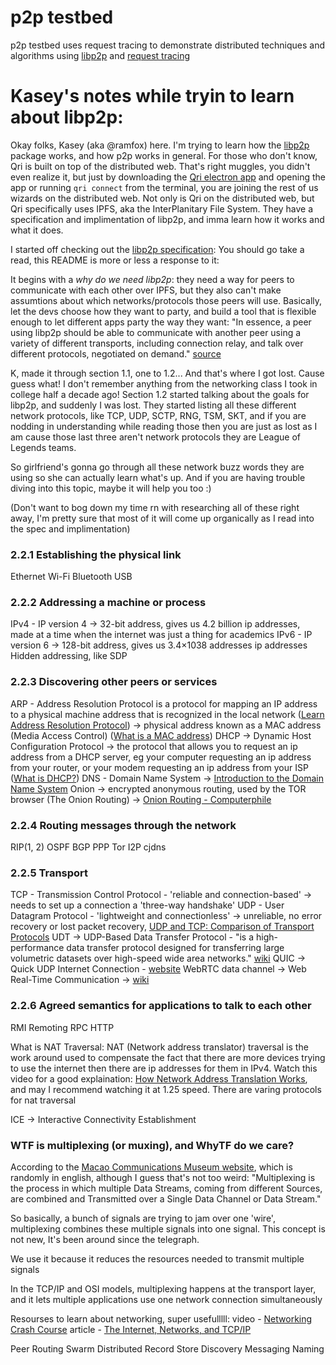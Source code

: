 # p2p testbed

p2p testbed uses request tracing to demonstrate distributed techniques and algorithms using [libp2p](https://libp2p.io) and [request tracing](https://opentracing.io)

# Kasey's notes while tryin to learn about libp2p:

Okay folks, Kasey (aka @ramfox) here. I'm trying to learn how the [libp2p](https://libp2p.io/) package works, and how p2p works in general. 
For those who don't know, Qri is built on top of the distributed web. That's right muggles, you didn't even realize it, but just by downloading the [Qri electron app](../frontend) and opening the app or running `qri connect` from the terminal, you are joining the rest of us wizards on the distributed web. Not only is Qri on the distributed web, but Qri specifically uses IPFS, aka the InterPlanitary File System. They have a specification and implimentation of libp2p, and imma learn how it works and what it does.

I started off checking out the [libp2p specification](http://www.github.com/libp2p):
You should go take a read, this README is more or less a response to it:

It begins with a _why do we need libp2p_: they need a way for peers to communicate with each other over IPFS, but they also can't make assumtions about which networks/protocols those peers will use. Basically, let the devs choose how they want to party, and build a tool that is flexible enough to let different apps party the way they want: "In essence, a peer using libp2p should be able to communicate with another peer using a variety of different transports, including connection relay, and talk over different protocols, negotiated on demand." [source](https://github.com/libp2p/specs/blob/master/1-introduction.md#11-motivation)

K, made it through section 1.1, one to 1.2... And that's where I got lost. Cause guess what! I don't remember anything from the networking class I took in college half a decade ago! Section 1.2 started talking about the goals for libp2p, and suddenly I was lost. They started listing all these different network protocols, like TCP, UDP, SCTP, RNG, TSM, SKT, and if you are nodding in understanding while reading those then you are just as lost as I am cause those last three aren't network protocols they are League of Legends teams.

So girlfriend's gonna go through all these network buzz words they are using so she can actually learn what's up. And if you are having trouble diving into this topic, maybe it will help you too :)

(Don't want to bog down my time rn with researching all of these right away, I'm pretty sure that most of it will come up organically as I read into the spec and implimentation)

### 2.2.1 Establishing the physical link
Ethernet
Wi-Fi
Bluetooth
USB
### 2.2.2 Addressing a machine or process
IPv4 - IP version 4 -> 32-bit address, gives us 4.2 billion ip addresses, made at a time when the internet was just a thing for academics
IPv6 - IP version 6 -> 128-bit address, gives us 3.4×1038 addresses ip addresses
Hidden addressing, like SDP
### 2.2.3 Discovering other peers or services
ARP - Address Resolution Protocol is a protocol for mapping an IP address to a physical machine address that is recognized in the local network ([Learn Address Resolution Protocol](https://www.youtube.com/watch?v=ULpPIVln6nI)) -> physical address known as a MAC address (Media Access Control) ([What is a MAC address](https://www.youtube.com/watch?v=UrG7RTWIJak))
DHCP -> Dynamic Host Configuration Protocol -> the protocol that allows you to request an ip address from a DHCP server, eg your computer requesting an ip address from your router, or your modem requesting an ip address from your ISP ([What is DHCP?](https://www.lifewire.com/what-is-dhcp-2625848))
DNS - Domain Name System -> [Introduction to the Domain Name System](https://www.lifewire.com/introduction-to-domain-name-system-817512)
Onion -> encrypted anonymous routing, used by the TOR browser (The Onion Routing) -> [Onion Routing - Computerphile](https://www.youtube.com/watch?v=QRYzre4bf7I)
### 2.2.4 Routing messages through the network
RIP(1, 2)
OSPF
BGP
PPP
Tor
I2P
cjdns
### 2.2.5 Transport
TCP - Transmission Control Protocol - 'reliable and connection-based' -> needs to set up a connection a 'three-way handshake'
UDP - User Datagram Protocol - 'lightweight and connectionless' -> unreliable, no error recovery or lost packet recovery, 
[UDP and TCP: Comparison of Transport Protocols](https://www.youtube.com/watch?v=Vdc8TCESIg8)
UDT -> UDP-Based Data Transfer Protocol - "is a high-performance data transfer protocol designed for transferring large volumetric datasets over high-speed wide area networks." [wiki](https://en.wikipedia.org/wiki/UDP-based_Data_Transfer_Protocol)
QUIC -> Quick UDP Internet Connection - [website](https://www.chromium.org/quic)
WebRTC data channel -> Web Real-Time Communication -> [wiki](https://en.wikipedia.org/wiki/WebRTC)
### 2.2.6 Agreed semantics for applications to talk to each other
RMI
Remoting
RPC
HTTP

What is NAT Traversal:
NAT (Network address translator) traversal is the work around used to compensate the fact that there are more devices trying to use the internet then there are ip addresses for them in IPv4. Watch this video for a good explaination: [How Network Address Translation Works](https://www.youtube.com/watch?v=QBqPzHEDzvo), and may I recommend watching it at 1.25 speed. There are varing protocols for nat traversal

ICE -> Interactive Connectivity Establishment

### WTF is multiplexing (or muxing), and WhyTF do we care?
According to the [Macao Communications Museum website](http://macao.communications.museum/eng/exhibition/secondfloor/moreinfo/2_8_6_Multiplexing.html), which is randomly in english, although I guess that's not too weird: "Multiplexing is the process in which multiple Data Streams, coming from different Sources, are combined and Transmitted over a Single Data Channel or Data Stream."

So basically, a bunch of signals are trying to jam over one 'wire', multiplexing combines these multiple signals into one signal. This concept is not new, It's been around since the telegraph. 

We use it because it reduces the resources needed to transmit multiple signals

In the TCP/IP and OSI models, multiplexing happens at the transport layer, and it lets multiple applications use one network connection simultaneously 

Resourses to learn about networking, super usefulllll:
video - [Networking Crash Course](https://www.youtube.com/watch?v=mgEMGoFIots)
article - [The Internet, Networks, and TCP/IP](http://www.cellbiol.com/bioinformatics_web_development/chapter-1-internet-networks-and-tcp-ip/)



Peer Routing
Swarm
Distributed Record Store
Discovery
Messaging
Naming